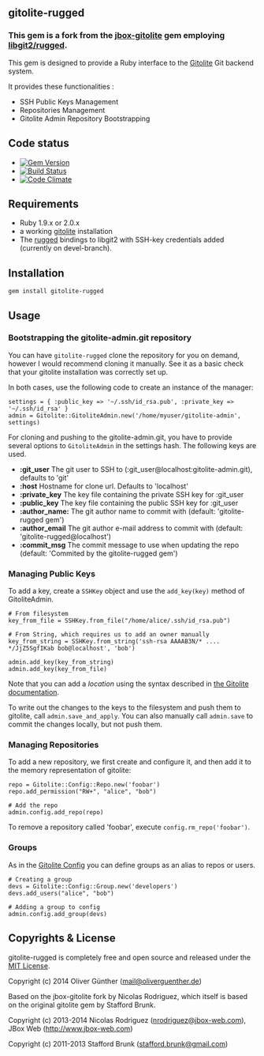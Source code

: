 ## gitolite-rugged

### This gem is a fork from the [jbox-gitolite](https://github.com/jbox-web/gitolite) gem employing [libgit2/rugged](https://github.com/libgit2/rugged).

This gem is designed to provide a Ruby interface to the [Gitolite](https://github.com/sitaramc/gitolite) Git backend system.

It provides these functionalities :

* SSH Public Keys Management
* Repositories Management
* Gitolite Admin Repository Bootstrapping

## Code status

* [![Gem Version](https://badge.fury.io/rb/gitolite-rugged.svg)](http://badge.fury.io/rb/gitolite-rugged)
* [![Build Status](https://travis-ci.org/oliverguenther/gitolite-rugged.svg?branch=devel)](https://travis-ci.org/oliverguenther/gitolite-rugged)
* [![Code Climate](https://codeclimate.com/github/oliverguenther/gitolite-rugged.png)](https://codeclimate.com/github/oliverguenther/gitolite-rugged)


## Requirements ##
* Ruby 1.9.x or 2.0.x
* a working [gitolite](https://github.com/sitaramc/gitolite) installation
* The [rugged](https://github.com/libgit2/rugged) bindings to libgit2 with SSH-key credentials added (currently on devel-branch).

## Installation ##

    gem install gitolite-rugged


## Usage ##

### Bootstrapping the gitolite-admin.git repository ###

You can have `gitolite-rugged` clone the repository for you on demand, however I would recommend cloning it manually.
See it as a basic check that your gitolite installation was correctly set up.

In both cases, use the following code to create an instance of the manager:

	settings = { :public_key => '~/.ssh/id_rsa.pub', :private_key => '~/.ssh/id_rsa' }
	admin = Gitolite::GitoliteAdmin.new('/home/myuser/gitolite-admin', settings)
		
For cloning and pushing to the gitolite-admin.git, you have to provide several options to `GitoliteAdmin` in the settings hash. The following keys are used.

* **:git_user** The git user to SSH to (:git_user@localhost:gitolite-admin.git), defaults to 'git'
* **:host** Hostname for clone url. Defaults to 'localhost'
* **:private_key** The key file containing the private SSH key for :git_user
* **:public_key** The key file containing the public SSH key for :git_user
* **:author_name:** The git author name to commit with (default: 'gitolite-rugged gem')
* **:author_email** The git author e-mail address to commit with (default: 'gitolite-rugged@localhost')
* **:commit_msg** The commit message to use when updating the repo (default: 'Commited by the gitolite-rugged gem')

### Managing Public Keys ###

To add a key, create a `SSHKey` object and use the `add_key(key)` method of GitoliteAdmin.

	# From filesystem
	key_from_file = SSHKey.from_file("/home/alice/.ssh/id_rsa.pub")
	
	# From String, which requires us to add an owner manually
	key_from_string = SSHKey.from_string('ssh-rsa AAAAB3N/* .... */JjZ5SgfIKab bob@localhost', 'bob')
	
	admin.add_key(key_from_string)
	admin.add_key(key_from_file)
	
Note that you can add a *location* using the syntax described in [the Gitolite documentation](http://gitolite.com/gitolite/users.html#old-style-multi-keys).
	

To write out the changes to the keys to the filesystem and push them to gitolite, call `admin.save_and_apply`.
You can also manually call `admin.save` to commit the changes locally, but not push them.


### Managing Repositories ###

To add a new repository, we first create and configure it, and then add it to the memory representation of gitolite:

	repo = Gitolite::Config::Repo.new('foobar')
	repo.add_permission("RW+", "alice", "bob")
	
	# Add the repo
	admin.config.add_repo(repo)
	
To remove a repository called 'foobar', execute `config.rm_repo('foobar')`.


### Groups ###

As in the [Gitolite Config](http://gitolite.com/gitolite/groups.html) you can define groups as an alias to repos or users.

	# Creating a group
	devs = Gitolite::Config::Group.new('developers')
	devs.add_users("alice", "bob")
	
	# Adding a group to config
	admin.config.add_group(devs)



## Copyrights & License
gitolite-rugged is completely free and open source and released under the [MIT License](https://github.com/oliverguenther/gitolite/blob/devel/LICENSE.txt).

Copyright (c) 2014 Oliver Günther (mail@oliverguenther.de)

Based on the jbox-gitolite fork by Nicolas Rodriguez, which itself is based on the original gitolite gem by Stafford Brunk.

Copyright (c) 2013-2014 Nicolas Rodriguez (nrodriguez@jbox-web.com), JBox Web (http://www.jbox-web.com)

Copyright (c) 2011-2013 Stafford Brunk (stafford.brunk@gmail.com)
